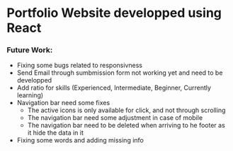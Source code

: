 # Portfolio Website developped using React

### Future Work:
- Fixing some bugs related to responsivness
- Send Email through sumbmission form not working yet and need to be developped
- Add ratio for skills (Experienced, Intermediate, Beginner, Currently learning)
- Navigation bar need some fixes 
    - The active icons is only available for click, and not through scrolling
    - The navigation bar need some adjustment in case of mobile
    - The navigation bar need to be deleted when arriving to he footer as it hide the data in it
- Fixing some words and adding missing info
